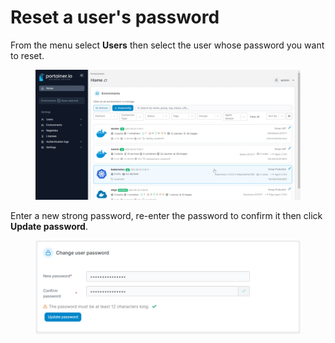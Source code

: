 # Reset a user's password

From the menu select **Users** then select the user whose password you want to reset.

<figure><img src="../../.gitbook/assets/2.15-settings-users-promote.gif" alt=""><figcaption></figcaption></figure>

Enter a new strong password, re-enter the password to confirm it then click **Update password**.

<figure><img src="../../.gitbook/assets/2.15-settings-users-changepw (1).png" alt=""><figcaption></figcaption></figure>
